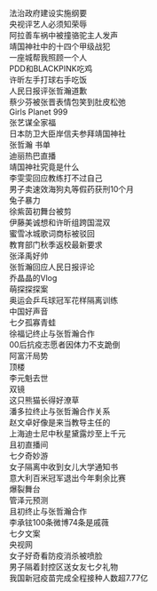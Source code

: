 法治政府建设实施纲要  
央视评艺人必须知荣辱  
阿拉善车祸中被撞骆驼主人发声  
靖国神社中的十四个甲级战犯  
一座城帮我照顾一个人  
PDD和BLACKPINK吃鸡  
许昕左手打球右手吃饭  
人民日报评张哲瀚道歉  
蔡少芬被张晋表情包笑到肚皮松弛  
Girls Planet 999  
张艺谋全家福  
日本防卫大臣岸信夫参拜靖国神社  
张哲瀚 书单  
迪丽热巴直播  
靖国神社究竟是什么  
李雯雯回应教练打不过自己  
男子卖速效海狗丸等假药获刑10个月  
兔子暴力  
徐紫茵初舞台被剪  
伊藤美诚想和许昕组跨国混双  
蜜雪冰城歌词商标被驳回  
教育部门秋季返校最新要求  
张泽禹好帅  
张哲瀚回应人民日报评论  
乔晶晶的Vlog  
萌探探探案  
奥运会乒乓球冠军花样隔离训练  
中国好声音  
七夕孤寡青蛙  
徐福记终止与张哲瀚合作  
00后抗疫志愿者因体力不支跪倒  
阿富汗局势  
顶楼  
李元魁去世  
双镜  
这只熊猫长得好潦草  
潘多拉终止与张哲瀚合作关系  
赵文卓好像是来当教导主任的  
上海迪士尼中秋星黛露炒至上千元  
且初直播间  
七夕奇妙游  
女子隔离中收到女儿大学通知书  
意大利百米冠军退出今年剩余比赛  
爆裂舞台  
管泽元预测  
且初终止与张哲瀚合作  
李承铉100条微博74条是戚薇  
七夕文案  
央视网  
女子好奇看防疫消杀被喷脸  
男子隔着封控区送女友七夕礼物  
我国新冠疫苗完成全程接种人数超7.77亿  
